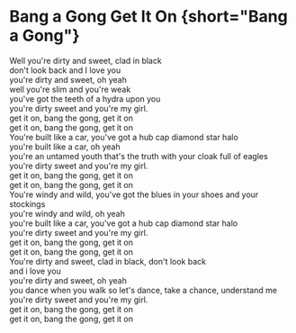 # Bang a Gong Get It On {short="Bang a Gong"}  

Well you're dirty and sweet, clad in black  
don't look back and I love you  
you're dirty and sweet, oh yeah  
well you're slim and you're weak  
you've got the teeth of a hydra upon you  
you're dirty sweet and you're my girl.  
get it on, bang the gong, get it on  
get it on, bang the gong, get it on  
You're built like a car, you've got a hub cap diamond star halo  
you're built like a car, oh yeah  
you're an untamed youth that's the truth with your cloak full of eagles  
you're dirty sweet and you're my girl.  
get it on, bang the gong, get it on  
get it on, bang the gong, get it on  
You're windy and wild, you've got the blues in your shoes and your  
stockings  
you're windy and wild, oh yeah  
you're built like a car, you've got a hub cap diamond star halo  
you're dirty sweet and you're my girl.  
get it on, bang the gong, get it on  
get it on, bang the gong, get it on  
You're dirty and sweet, clad in black, don't look back  
and i love you  
you're dirty and sweet, oh yeah  
you dance when you walk so let's dance, take a chance, understand me  
you're dirty sweet and you're my girl.  
get it on, bang the gong, get it on  
get it on, bang the gong, get it on
